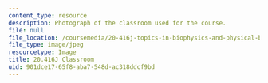 ```yaml
---
content_type: resource
description: Photograph of the classroom used for the course.
file: null
file_location: /coursemedia/20-416j-topics-in-biophysics-and-physical-biology-fall-2014/901dce1765f8aba7548dac318ddcf9bd_20.416j-classroom.jpeg
file_type: image/jpeg
resourcetype: Image
title: 20.416J Classroom
uid: 901dce17-65f8-aba7-548d-ac318ddcf9bd
---
```

